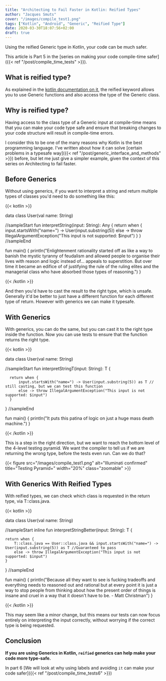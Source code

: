 ```yaml
---
title: "Architecting to Fail Faster in Kotlin: Reified Types"
author: "Jacques Smuts"
cover: "/images/compile_test1.png"
tags: ["Kotlin", "Android", "Generic", "Reified Type"]
date: 2020-03-30T18:07:56+02:00
draft: true
---
```


Using the reified Generic type in Kotlin, your code can be much safer.

<!--more-->

This article is Part 5 in the [series on making your code compile-time safer]({{< ref "/post/compile_time_tests" >}}).

## What is reified type?

As explained in the [kotlin documentation on it](https://kotlinlang.org/docs/reference/inline-functions.html), the reified keyword allows you to use Generic functions and also access the type of the Generic class.

## Why is reified type?

Having access to the class type of a Generic input at compile-time means that you can make your code type safe and ensure that breaking changes to your code structure will result in compile-time errors.

I consider this to be one of the many reasons why Kotlin is the best programming language. I've written about how it can solve [certain problems in a typesafe way]({{< ref "/post/generic_interface_and_methods" >}}) before, but let me just give a simpler example, given the context of this series on Architecting to fail faster.

## Before Generics

Without using generics, if you want to interpret a string and return multiple types of classes you'd need to do something like this:

{{< kotlin >}}

data class User(val name: String)

//sampleStart
fun interpretString(input: String): Any {
    return when {
        input.startsWith("name=") -> User(input.substring(5))
        else -> throw IllegalArgumentException("This input is not supported: $input")
    }
}
//sampleEnd

fun main() {
  println("Enlightenment rationality started off as like a way to banish the mystic tyranny of feudalism and allowed people to organise their lives with reason and logic instead of... appeals to superstition. But over time it became an edifice of of justifying the rule of the ruling elites and the managerial class who have absorbed those types of reasoning.")
}

{{< /kotlin >}}

And then you'd have to cast the result to the right type, which is unsafe. Generally it'd be better to just have a different function for each different type of return. However with generics we can make it typesafe.

## With Generics

With generics, you can do the same, but you can cast it to the right type inside the function. Now you can use tests to ensure that the function returns the right type.

{{< kotlin >}}

  data class User(val name: String)

  //sampleStart
  fun <T> interpretStringT(input: String): T {

      return when {
          input.startsWith("name=") -> User(input.substring(5)) as T // still casting, but we can test this function
          else -> throw IllegalArgumentException("This input is not supported: $input")
      }
  }
  //sampleEnd

fun main() {
  println("It puts this patina of logic on just a huge mass death machine.")
}

{{< /kotlin >}}

This is a step in the right direction, but we want to reach the bottom level of the 4-level testing pyramid. We want the compiler to tell us if we are returning the wrong type, before the tests even run. Can we do that?

{{< figure src="/images/compile_test1.png" alt="Illuminati confirmed" title="Testing Pyramid+" width="20%"  class="zoomable" >}}

## With Generics With Reified Types

With reified types, we can check which class is requested in the return type, via T::class.java.

{{< kotlin >}}

data class User(val name: String)

//sampleStart
inline fun <reified T> interpretStringBetter(input: String): T {

    return when {
        T::class.java == User::class.java && input.startsWith("name=") -> User(input.substring(5)) as T //Guaranteed to pass
        else -> throw IllegalArgumentException("This input is not supported: $input")
    }
}
//sampleEnd

fun main() {
  println("Because all they want to see is fucking tradeoffs and everything needs to reasoned out and rational but at every point it is just a way to stop people from thinking about how the present order of things is insane and cruel in a way that it doesn't have to be. - Matt Christman")
}

{{< /kotlin >}}

This may seem like a minor change, but this means our tests can now focus entirely on interpreting the input correctly, without worrying if the correct type is being requested.

## Conclusion

**If you are using Generics in Kotlin, `reified` generics can help make your code more type-safe.**

In part 6 [We will look at why using labels and avoiding `it` can make your code safer]({{< ref "/post/compile_time_tests6" >}})
